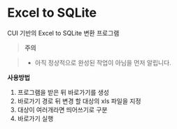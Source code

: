 Excel to SQLite
=
CUI 기반의 Excel to SQLite 변환 프로그램

> **주의**

> - 아직 정상적으로 완성된 작업이 아님을 먼저 알립니다.

**사용방법**

 1. 프로그램을 받은 뒤 바로가기를 생성
 2. 바로가기 경로 뒤 변경 할 대상의 xls 파일을 지정
 3. 대상이 여러개라면 띄어쓰기로 구분
 4. 바로가기 실행
